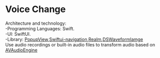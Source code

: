 # Voice Change
Architecture and technology:  
-Programming Languages: Swift.  
-UI: SwiftUI.  
-Library: [PopupView](https://github.com/exyte/PopupView.git),[Swiftui-navigation](https://github.com/pointfreeco/swiftui-navigation),[Realm](https://github.com/realm/realm-cocoa),[DSWaveformIamge](https://github.com/dmrschmidt/DSWaveformImage)  
Use audio recordings or built-in audio files to transform audio based on [AVAudioEngine](https://developer.apple.com/documentation/avfaudio/avaudioengine)
